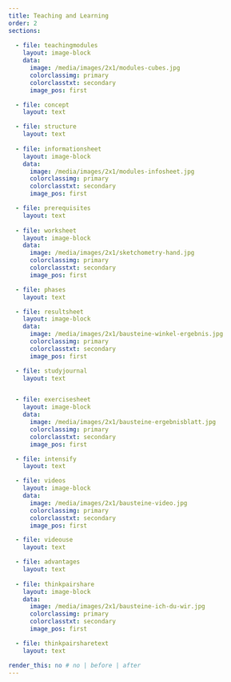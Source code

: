 ```yaml
---
title: Teaching and Learning
order: 2
sections:
 
  - file: teachingmodules
    layout: image-block
    data:
      image: /media/images/2x1/modules-cubes.jpg
      colorclassimg: primary
      colorclasstxt: secondary
      image_pos: first

  - file: concept
    layout: text

  - file: structure
    layout: text
    
  - file: informationsheet
    layout: image-block
    data:
      image: /media/images/2x1/modules-infosheet.jpg
      colorclassimg: primary
      colorclasstxt: secondary
      image_pos: first

  - file: prerequisites
    layout: text
    
  - file: worksheet
    layout: image-block
    data:
      image: /media/images/2x1/sketchometry-hand.jpg
      colorclassimg: primary
      colorclasstxt: secondary
      image_pos: first

  - file: phases
    layout: text

  - file: resultsheet
    layout: image-block
    data:
      image: /media/images/2x1/bausteine-winkel-ergebnis.jpg
      colorclassimg: primary
      colorclasstxt: secondary
      image_pos: first

  - file: studyjournal
    layout: text


  - file: exercisesheet
    layout: image-block
    data:
      image: /media/images/2x1/bausteine-ergebnisblatt.jpg
      colorclassimg: primary
      colorclasstxt: secondary
      image_pos: first

  - file: intensify
    layout: text

  - file: videos
    layout: image-block
    data:
      image: /media/images/2x1/bausteine-video.jpg
      colorclassimg: primary
      colorclasstxt: secondary
      image_pos: first

  - file: videouse
    layout: text

  - file: advantages
    layout: text
    
  - file: thinkpairshare
    layout: image-block
    data:
      image: /media/images/2x1/bausteine-ich-du-wir.jpg
      colorclassimg: primary
      colorclasstxt: secondary
      image_pos: first

  - file: thinkpairsharetext
    layout: text

render_this: no # no | before | after
---
```

